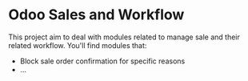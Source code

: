 Odoo Sales and Workflow
=======================

This project aim to deal with modules related to manage sale and their related workflow. You'll find modules that:

 - Block sale order confirmation for specific reasons
 - ...
